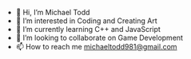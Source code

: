 - 👋 Hi, I’m Michael Todd
- 👀 I’m interested in Coding and Creating Art
- 🌱 I’m currently learning C++ and JavaScript
- 💞️ I’m looking to collaborate on Game Development
- 📫 How to reach me michaeltodd981@gmail.com

<!---
MuggL-alt/MuggL-alt is a ✨ special ✨ repository because its `README.md` (this file) appears on your GitHub profile.
You can click the Preview link to take a look at your changes.
--->
